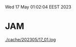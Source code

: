 Wed 17 May 01:02:04 EEST 2023
# JAM
<a href='./cache/202305/17_01.log'>./cache/202305/17_01.log</a>
